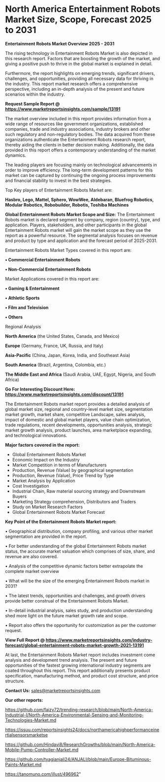 # North America Entertainment Robots Market Size, Scope, Forecast 2025 to 2031

<Strong> Entertainment Robots Market Overview 2025 - 2031</strong>

The rising technology in Entertainment Robots Market is also depicted in this research report. Factors that are boosting the growth of the market, and giving a positive push to thrive in the global market is explained in detail.

Furthermore, the report highlights on emerging trends, significant drivers, challenges, and opportunities, providing all necessary data for thriving in the industry. This report market research offers a comprehensive perspective, including an in-depth analysis of the present and future scenarios within the industry.

<strong>Request Sample Report @ <a href=https://www.marketreportsinsights.com/sample/13191>https://www.marketreportsinsights.com/sample/13191</a></strong>

The market overview included in this report provides information from a wide range of resources like government organizations, established companies, trade and industry associations, industry brokers and other such regulatory and non-regulatory bodies. The data acquired from these organizations authenticate the Entertainment Robots research report, thereby aiding the clients in better decision making. Additionally, the data provided in this report offers a contemporary understanding of the market dynamics.

The leading players are focusing mainly on technological advancements in order to improve efficiency. The long-term development patterns for this market can be captured by continuing the ongoing process improvements and financial stability to invest in the best strategies.

Top Key players of Entertainment Robots Market are:

<strong>Hasbro, Lego, Mattel, Sphero, WowWee, Aldebaran, Bluefrog Robotics, Modular Robotics, Robobuilder, Robotis, Toshiba Machines</strong>

<strong><b>Global Entertainment Robots Market Scope and Size:</b></strong>
The Entertainment Robots market is declared segment by company, region (country), type, and application. Players, stakeholders, and other participants in the global Entertainment Robots market will gain the market scope as they use the report as a powerful resource. The segmental analysis focuses on revenue and product by type and application and the forecast period of 2025-2031.

Entertainment Robots Market Types covered in this report are:

<strong>• Commercial Entertainment Robots

• Non-Commercial Entertainment Robots</strong>

Market Applications covered in this report are:

<strong>• Gaming & Entertainment

• Athletic Sports

• Film and Television

• Others</strong> 

Regional Analysis

<strong>North America</strong> (the United States, Canada, and Mexico)

<strong>Europe</strong> (Germany, France, UK, Russia, and Italy)

<strong>Asia-Pacific</strong> (China, Japan, Korea, India, and Southeast Asia)

<strong>South America</strong> (Brazil, Argentina, Colombia, etc.)

<strong>The Middle East and Africa</strong> (Saudi Arabia, UAE, Egypt, Nigeria, and South Africa)

<strong>Go For Interesting Discount Here: <a href=https://www.marketreportsinsights.com/discount/13191>https://www.marketreportsinsights.com/discount/13191</a></strong>

The Entertainment Robots market report provides a detailed analysis of global market size, regional and country-level market size, segmentation market growth, market share, competitive Landscape, sales analysis, impact of domestic and global market players, value chain optimization, trade regulations, recent developments, opportunities analysis, strategic market growth analysis, product launches, area marketplace expanding, and technological innovations.

<strong><b>Major factors covered in the report:</b></strong>
<ul>
  <li>Global Entertainment Robots Market </li>
  <li>Economic Impact on the Industry</li>
  <li>Market Competition in terms of Manufacturers</li>
  <li>Production, Revenue (Value) by geographical segmentation</li>
  <li>Production, Revenue (Value), Price Trend by Type</li>
  <li>Market Analysis by Application</li>
  <li>Cost Investigation</li>
  <li>Industrial Chain, Raw material sourcing strategy and Downstream Buyers</li>
  <li>Marketing Strategy comprehension, Distributors and Traders</li>
  <li>Study on Market Research Factors</li>
  <li>Global Entertainment Robots Market Forecast</li>
</ul>

<strong><b>Key Point of the Entertainment Robots Market report:</b></strong>

• Geographical distribution, company profiling, and various other market segmentation are provided in the report.

• For better understanding of the global Entertainment Robots market status, the accurate market valuation which comprises of size, share, and revenue are also covered.

• Analysis of the competitive dynamic factors better extrapolate the complete market overview

• What will be the size of the emerging Entertainment Robots market in 2031?

• The latest trends, opportunities and challenges, and growth drivers provide better construal of the Entertainment Robots Market.

• In-detail industrial analysis, sales study, and production understanding shed more light on the future market growth rate and scope.

• Report also offers the opportunity for customization as per the customer request.

<strong><b>View Full Report @ <a href=https://www.marketreportsinsights.com/industry-forecast/global-entertainment-robots-market-growth-2021-13191>https://www.marketreportsinsights.com/industry-forecast/global-entertainment-robots-market-growth-2021-13191</a></b></strong>


At last, the Entertainment Robots Market report includes investment come analysis and development trend analysis. The present and future opportunities of the fastest growing international industry segments are coated throughout this report. This report additionally presents product specification, manufacturing method, and product cost structure, and price structure.

<strong>Contact Us:</strong>
sales@marketreportsinsights.com

<strong>Our other reports:</strong>

<a href=https://github.com/faizy72/trending-research/blob/main/North-America-Industrial-I/North-America-Environmental-Sensing-and-Monitoring-Technologies-Market.md>https://github.com/faizy72/trending-research/blob/main/North-America-Industrial-I/North-America-Environmental-Sensing-and-Monitoring-Technologies-Market.md</a>

<a href=https://issuu.com/reportsinsights24/docs/northamericahighperformanceinertialsensorsmarketse>https://issuu.com/reportsinsights24/docs/northamericahighperformanceinertialsensorsmarketse</a>

<a href=https://github.com/Hindavi8/ResearchGrowths/blob/main/North-America-Mobile-Pump-Controller-Market.md>https://github.com/Hindavi8/ResearchGrowths/blob/main/North-America-Mobile-Pump-Controller-Market.md</a>

<a href=https://github.com/tyagianjali24/ANJALI/blob/main/Europe-Bituminous-Paints-Market.md>https://github.com/tyagianjali24/ANJALI/blob/main/Europe-Bituminous-Paints-Market.md</a>

<a href=https://tanomuno.com/illust/496962>https://tanomuno.com/illust/496962</a>"
